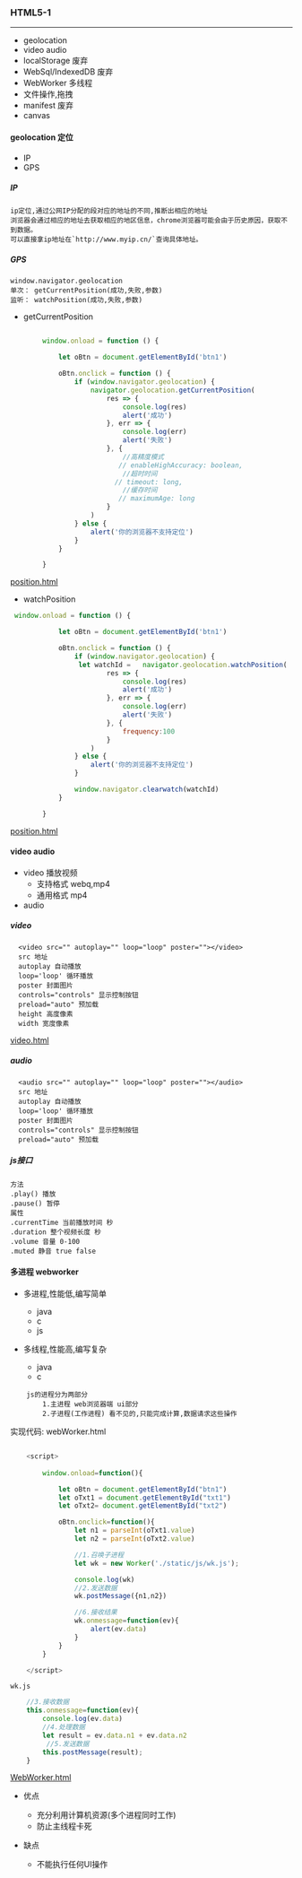 ### HTML5-1
---
- geolocation
- video audio
- localStorage 废弃
- WebSql/IndexedDB 废弃
- WebWorker 多线程
- 文件操作,拖拽
- manifest 废弃
- canvas
#### geolocation 定位
- IP
- GPS
##### IP
    ip定位,通过公网IP分配的段对应的地址的不同,推断出相应的地址
    浏览器会通过相应的地址去获取相应的地区信息，chrome浏览器可能会由于历史原因，获取不到数据。
    可以直接拿ip地址在`http://www.myip.cn/`查询具体地址。
##### GPS

    window.navigator.geolocation
    单次： getCurrentPosition(成功,失败,参数)
    监听： watchPosition(成功,失败,参数)

- getCurrentPosition
```JavaScript

        window.onload = function () {

            let oBtn = document.getElementById('btn1')

            oBtn.onclick = function () {
                if (window.navigator.geolocation) {
                    navigator.geolocation.getCurrentPosition(
                        res => {
                            console.log(res)
                            alert('成功')
                        }, err => {
                            console.log(err)
                            alert('失败')
                        }, {
                            //高精度模式
                           // enableHighAccuracy: boolean,
                            //超时时间
                          // timeout: long,
                            //缓存时间
                           // maximumAge: long
                        }
                    )
                } else {
                    alert('你的浏览器不支持定位')
                }
            }

        }
```
[position.html](../example/html5/position-getCurrentPosition.html)

- watchPosition
```JavaScript
 window.onload = function () {

            let oBtn = document.getElementById('btn1')

            oBtn.onclick = function () {
                if (window.navigator.geolocation) {
                 let watchId =   navigator.geolocation.watchPosition(
                        res => {
                            console.log(res)
                            alert('成功')
                        }, err => {
                            console.log(err)
                            alert('失败')
                        }, {
                            frequency:100
                        }
                    )
                } else {
                    alert('你的浏览器不支持定位')
                }

                window.navigator.clearwatch(watchId)
            }

        }
```
[position.html](../example/html5/position-watchPosition.html)

#### video audio
- video 播放视频
    - 支持格式 webq,mp4
    - 通用格式 mp4
- audio 

##### video
      <video src="" autoplay="" loop="loop" poster=""></video>
      src 地址
      autoplay 自动播放
      loop='loop' 循环播放
      poster 封面图片
      controls="controls" 显示控制按钮
      preload="auto" 预加载 
      height 高度像素
      width 宽度像素
[video.html](../example/html5/video.html)

##### audio
      <audio src="" autoplay="" loop="loop" poster=""></audio>
      src 地址
      autoplay 自动播放
      loop='loop' 循环播放
      poster 封面图片
      controls="controls" 显示控制按钮
      preload="auto" 预加载
##### js接口
    方法
    .play() 播放
    .pause() 暂停
    属性
    .currentTime 当前播放时间 秒
    .duration 整个视频长度 秒
    .volume 音量 0-100
    .muted 静音 true false
#### 多进程 webworker
- 多进程,性能低,编写简单
    - java
    - c
    - js
- 多线程,性能高,编写复杂
    
    - java
    - c
```
    js的进程分为两部分
        1.主进程 web浏览器端 ui部分
        2.子进程(工作进程) 看不见的,只能完成计算,数据请求这些操作
```

实现代码:
    webWorker.html
```JavaScript

    <script>
        
        window.onload=function(){

            let oBtn = document.getElementById("btn1")
            let oTxt1 = document.getElementById("txt1")
            let oTxt2= document.getElementById("txt2")

            oBtn.onclick=function(){
                let n1 = parseInt(oTxt1.value)
                let n2 = parseInt(oTxt2.value)

                //1.召唤子进程
                let wk = new Worker('./static/js/wk.js');

                console.log(wk)
                //2.发送数据
                wk.postMessage({n1,n2})

                //6.接收结果
                wk.onmessage=function(ev){
                    alert(ev.data)
                }
            }
        }

    </script>

```
    wk.js
```JavaScript
    //3.接收数据
    this.onmessage=function(ev){
        console.log(ev.data)
        //4.处理数据
        let result = ev.data.n1 + ev.data.n2
         //5.发送数据
        this.postMessage(result);
    }
```
[WebWorker.html](../example/html5/webWorker.html)
- 优点

    - 充分利用计算机资源(多个进程同时工作)
    - 防止主线程卡死

- 缺点

    - 不能执行任何UI操作
